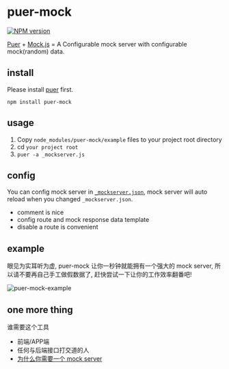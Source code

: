 # puer-mock

[![NPM version][npm-image]][npm-url]

[npm-image]: https://img.shields.io/npm/v/puer-mock.svg?style=flat-square
[npm-url]: https://npmjs.org/package/puer-mock

[Puer](https://github.com/leeluolee/puer) + [Mock.js](https://github.com/nuysoft/Mock) = A Configurable mock server with configurable mock(random) data.

## install

Please install [puer](https://github.com/leeluolee/puer) first.

```
npm install puer-mock
```

## usage

1. Copy `node_modules/puer-mock/example` files to your project root directory
2. cd `your project root`
3. `puer -a _mockserver.js`

## config

You can config mock server in [`_mockserver.json`](https://github.com/ufologist/puer-mock/blob/master/example/_mockserver.json), mock server will auto reload when you changed `_mockserver.json`.

* comment is nice
* config route and mock response data template
* disable a route is convenient

## example

眼见为实耳听为虚, puer-mock 让你一秒钟就能拥有一个强大的 mock server, 所以请不要再自己手工做假数据了, 赶快尝试一下让你的工作效率翻番吧!

![puer-mock-example](https://ufologist.github.io/puer-mock/puer-mock-example.png)

## one more thing

谁需要这个工具
* 前端/APP端
* 任何与后端接口打交道的人
* [为什么你需要一个 mock server]()